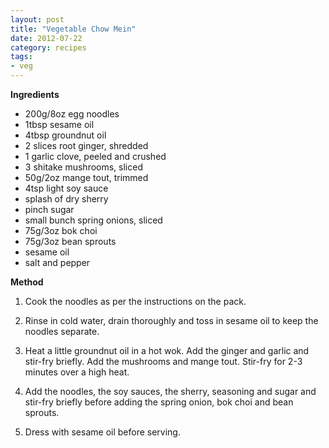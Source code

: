 ```yaml
---
layout: post
title: "Vegetable Chow Mein"
date: 2012-07-22
category: recipes
tags: 
- veg
---
```


<b>Ingredients</b>

* 200g/8oz egg noodles
* 1tbsp sesame oil
* 4tbsp groundnut oil
* 2 slices root ginger, shredded
* 1 garlic clove, peeled and crushed
* 3 shitake mushrooms, sliced
* 50g/2oz mange tout, trimmed
* 4tsp light soy sauce
* splash of dry sherry
* pinch sugar
* small bunch spring onions, sliced
* 75g/3oz bok choi
* 75g/3oz bean sprouts
* sesame oil
* salt and pepper

<b>Method</b>

1. Cook the noodles as per the instructions on the pack.

2. Rinse in cold water, drain thoroughly and toss in sesame oil to
keep the noodles separate.

3. Heat a little groundnut oil in a hot wok. Add the ginger and
garlic and stir-fry briefly. Add the mushrooms and mange tout. Stir-fry
for 2-3 minutes over a high heat.

4. Add the noodles, the soy sauces, the sherry, seasoning and sugar
and stir-fry briefly before adding the spring onion, bok choi and bean
sprouts.

5. Dress with sesame oil before serving.

